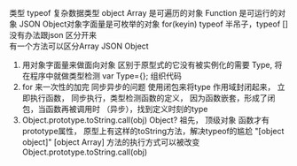 类型 typeof 
复杂数据类型  object
Array  是可遍历的对象
Function  是可运行的对象
JSON Object对象字面量是可枚举的对象 for(keyin)
typeof 半吊子，typeof [] 没有办法跟json 区分开来                          
有一个方法可以区分Array  JSON Object


1. 用对象字面量来做面向对象 区别于原型式的它没有被实例化的需要  Type,
   将在程序中就做类型检测
   var Type={};    组织代码
2. for 来一次性的加完 同步异步的问题 
  使用闭包来将type 作用域封闭起来，
  立即执行函数， 同步执行，类型检测函数的定义，
  因为函数嵌套，形成了闭包，当函数再被调用时
  （异步），找到定义时刻的type
3. Object.prototype.toString.call(obj)
  Object? 祖先， 顶级对象   函数才有prototype属性，
  原型上有这样的toString方法，解决typeof的尴尬
  "[object object]"
  [object Array] 方法的执行方式可以被改变
  Object.prototype.toString.call(obj)